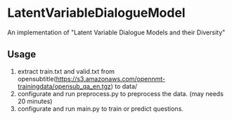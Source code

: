 # LatentVariableDialogueModel
An implementation of "Latent Variable Dialogue Models and their Diversity"

## Usage
1. extract train.txt and valid.txt from opensubtitle(https://s3.amazonaws.com/opennmt-trainingdata/opensub_qa_en.tgz) to data/
2. configurate and run preprocess.py to preprocess the data. (may needs 20 minutes)
3. configurate and run main.py to train or predict questions.
